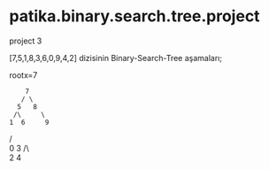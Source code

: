 # patika.binary.search.tree.project
project 3

[7,5,1,8,3,6,0,9,4,2] dizisinin Binary-Search-Tree aşamaları;

rootx=7

       
        7
       / \
      5   8
     /\     \
    1  6     9
   /\
  0  3
     /\   
    2  4
